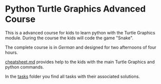 # Python Turtle Graphics Advanced Course

This is a advanced course for kids to learn python with the Turtle Graphics module.
During the course the kids will code the game "Snake".

The complete course is in *German* and designed for two afternoons of four hours.

[cheatsheet.md](cheatsheet.md) provides help to the kids with the 
main Turtle Graphics and python commands.

In the [tasks](tasks) folder you find all tasks with their associated solutions.